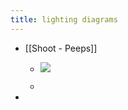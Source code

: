 ```yaml
---
title: lighting diagrams
---
```


- [[Shoot - Peeps]]
	 - ![](https://firebasestorage.googleapis.com/v0/b/firescript-577a2.appspot.com/o/imgs%2Fapp%2FJosiahs%2FjTFDBNPezC.jpg?alt=media&token=f5dc290e-728e-4b57-8f58-6029d07f8a89)

	 - 

- 
